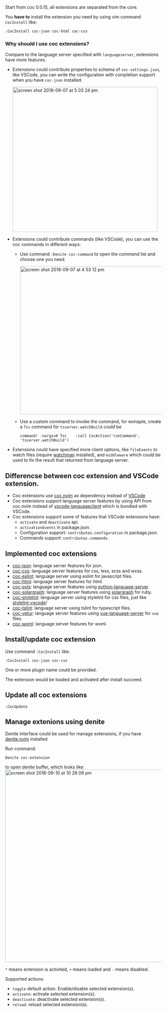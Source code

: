 Start from coc 0.0.15, all extensions are separated from the core.

You **have to** install the extension you need by using vim command `CocInstall` like:

``` vim
:CocInstall coc-json coc-html coc-css
```

### Why should I use coc extensions?

Compare to the language server specified with `languageserver`, extensions have more features.

* Extensions could contribute properties to schema of `coc-settings.json`, like VSCode, you can write the configuration with completion support when you have `coc-json` installed.
    
  <img width="466" alt="screen shot 2018-09-07 at 5 03 24 pm" src="https://user-images.githubusercontent.com/251450/45209588-f5f87a80-b2bf-11e8-80c0-fe5ff689f947.png">

* Extensions could contribute commands (like VSCode), you can use the coc commands in different ways:
    * Use command `:Denite coc-command` to open the command list and choose one you need.

      <img width="476" alt="screen shot 2018-09-07 at 4 53 12 pm" src="https://user-images.githubusercontent.com/251450/45209334-4d4a1b00-b2bf-11e8-94e0-0c2b981a71f5.png">

    * Use a custom command to invoke the command, for exmaple, create a `Tsc` command for `tsserver.watchBuild` could be
        ```
        command! -nargs=0 Tsc    :call CocAction('runCommand', 'tsserver.watchBuild')
        ```
* Extensions could have specified more client options, like `fileEvents` to watch files (require [watchman](https://facebook.github.io/watchman/) installed), and `middleware` which could be used to fix the result that returned from language server.

## Differencse between coc extension and VSCode extension.

* Coc extensions use [coc.nvim](https://www.npmjs.org/package/coc.nvim) as dependency instead of [VSCode](https://www.npmjs.com/package/vscode)
* Coc extensions support language server features by using API from coc.nvim instead of [vscode-languageclient](https://www.npmjs.com/package/vscode-languageclient) which is bundled with VSCode.
* Coc extensions support some of features that VSCode extensions have:
  * `activate` and `deactivate` api.
  * `activationEvents` in package.json.
  * Configuration support: `contributes.configuration` in package.json.
  * Commands support: `contributes.commands`.

## Implemented coc extensions

* [coc-json](https://github.com/neoclide/coc-json): language server features for json.
* [coc-css](https://github.com/neoclide/coc-css): language server features for css, less, scss and wxss.
* [coc-eslint](https://github.com/neoclide/coc-eslint): language server using eslint for javascript files.
* [coc-html](https://github.com/neoclide/coc-html): language server features for html.
* [coc-pyls](https://github.com/neoclide/coc-pyls): language server features using [python-language-server](https://github.com/palantir/python-language-server).
* [coc-solargraph](https://github.com/neoclide/coc-solargraph): language server features using [solargraph](http://solargraph.org) for ruby.
* [coc-stylelint](https://github.com/neoclide/coc-stylelint): language server using stylelint for css files, just like [stylelint-vscode](https://github.com/shinnn/stylelint-vscode#readme)/
* [coc-tslint](https://github.com/neoclide/coc-tslint): language server using tslint for typescript files.
* [coc-vetur](https://github.com/neoclide/coc-vetur): language server features using [vue-language-server](https://www.npmjs.com/package/vue-language-server) for `vue` files.
* [coc-wxml](https://github.com/neoclide/coc-wxml): language server features for wxml.

## Install/update coc extension

Use command `:CocInstall` like:

```
:CocInstall coc-json coc-css
```
One or more plugin name could be provided.

The extension would be loaded and activated after install succeed.

## Update all coc extensions

```
:CocUpdate
```

## Manage extenions using denite

Denite interface could be used for manage extensions, if you have
[denite.nvim](https://github.com/Shougo/denite.nvim) installed.

Run command:
```
Denite coc-extension
```
to open denite buffer, which looks like:
<img width="619" alt="screen shot 2018-09-10 at 10 28 06 pm" src="https://user-images.githubusercontent.com/251450/45303659-e475d380-b548-11e8-9671-8a3e8e116db4.png">

`*` means extension is activited, `+` means loaded and `-` means disabled.

Supported actions:

* `toggle` default action. Enable/disable selected extension(s).
* `activate`: activate selected extension(s).
* `deactivate`: deactivate selected extension(s).
* `reload`: reload selected extension(s).
